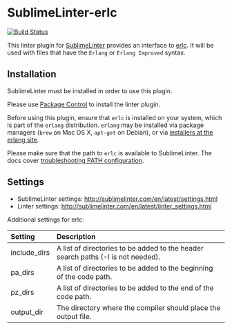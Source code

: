 SublimeLinter-erlc
==========================


[![Build Status](https://travis-ci.org/SublimeLinter/SublimeLinter-erlc.svg?branch=master)](https://travis-ci.org/SublimeLinter/SublimeLinter-erlc)


This linter plugin for [SublimeLinter](https://github.com/SublimeLinter/SublimeLinter) provides an interface to [erlc](http://erlang.org/doc/man/erlc.html). It will be used with files that have the `Erlang` or `Erlang Improved` syntax.

## Installation
SublimeLinter must be installed in order to use this plugin. 

Please use [Package Control](https://packagecontrol.io) to install the linter plugin.

Before using this plugin, ensure that `erlc` is installed on your system, which is part of the `erlang` distribution.
`erlang` may be installed via package managers (`brew` on Mac OS X, `apt-get` on Debian), or via [installers at the erlang site](https://www.erlang-solutions.com/downloads/download-erlang-otp).

Please make sure that the path to `erlc` is available to SublimeLinter.
The docs cover [troubleshooting PATH configuration](http://sublimelinter.com/en/latest/troubleshooting.html#finding-a-linter-executable).


## Settings

- SublimeLinter settings: http://sublimelinter.com/en/latest/settings.html
- Linter settings: http://sublimelinter.com/en/latest/linter_settings.html

Additional settings for erlc:

|Setting|Description|
|:------|:----------|
|include_dirs|A list of directories to be added to the header search paths (-I is not needed).
|pa_dirs|A list of directories to be added to the beginning of the code path.
|pz_dirs|A list of directories to be added to the end of the code path.
|output_dir|The directory where the compiler should place the output file.

